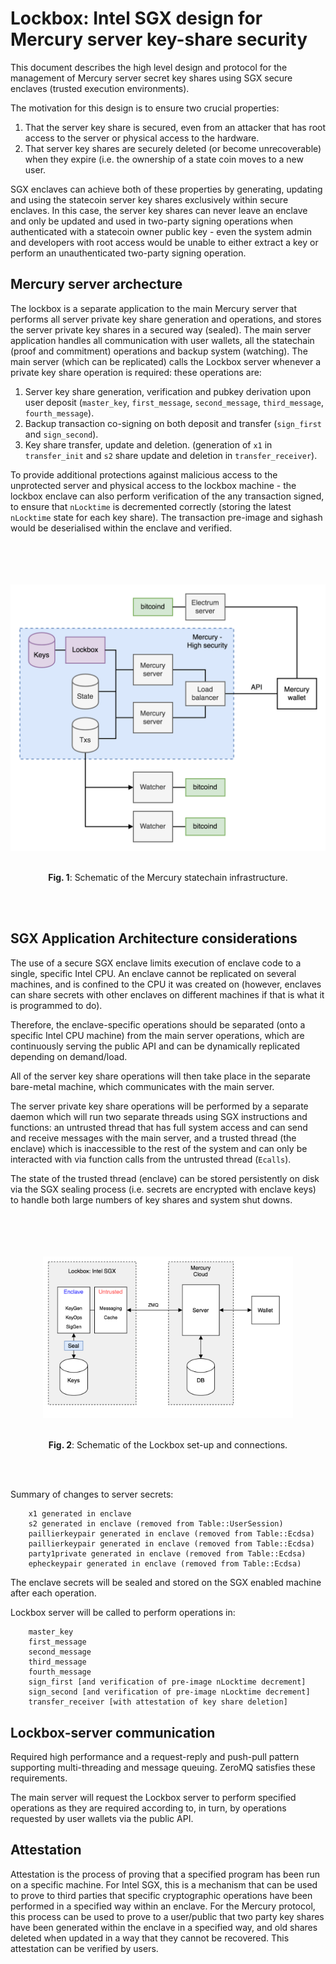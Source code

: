 # Lockbox: Intel SGX design for Mercury server key-share security

This document describes the high level design and protocol for the management of Mercury server secret key shares using SGX secure enclaves (trusted execution environments). 

The motivation for this design is to ensure two crucial properties: 

1. That the server key share is secured, even from an attacker that has root access to the server or physical access to the hardware. 
2. That server key shares are securely deleted (or become unrecoverable) when they expire (i.e. the ownership of a state coin moves to a new user. 

SGX enclaves can achieve both of these properties by generating, updating and using the statecoin server key shares exclusively within secure enclaves. In this case, the server key shares can never leave an enclave and only be updated and used in two-party signing operations when authenticated with a statecoin owner public key - even the system admin and developers with root access would be unable to either extract a key or perform an unauthenticated two-party signing operation. 

## Mercury server archecture

The lockbox is a separate application to the main Mercury server that performs all server private key share generation and operations, and stores the server private key shares in a secured way (sealed). The main server application handles all communication with user wallets, all the statechain (proof and commitment) operations and backup system (watching). The main server (which can be replicated) calls the Lockbox server whenever a private key share operation is required: these operations are:

1. Server key share generation, verification and pubkey derivation upon user deposit (`master_key`, `first_message`, `second_message`, `third_message`, `fourth_message`). 
2. Backup transaction co-signing on both deposit and transfer (`sign_first` and `sign_second`). 
3. Key share transfer, update and deletion. (generation of `x1` in `transfer_init` and `s2` share update and deletion in `transfer_receiver`). 

To provide additional protections against malicious access to the unprotected server and physical access to the lockbox machine - the lockbox enclave can also perform verification of the any transaction signed, to ensure that `nLocktime` is decremented correctly (storing the latest `nLocktime` state for each key share). The transaction pre-image and sighash would be deserialised within the enclave and verified. 

<br><br>
<p align="center">
<img src="images/fig1.png" align="middle" width="550" vspace="20">
</p>

<p align="center">
  <b>Fig. 1</b>: Schematic of the Mercury statechain infrastructure. 
</p>
<br><br>

## SGX Application Architecture considerations

The use of a secure SGX enclave limits execution of enclave code to a single, specific Intel CPU. An enclave cannot be replicated on several machines, and is confined to the CPU it was created on (however, enclaves can share secrets with other enclaves on different machines if that is what it is programmed to do). 

Therefore, the enclave-specific operations should be separated (onto a specific Intel CPU machine) from the main server operations, which are continuously serving the public API and can be dynamically replicated depending on demand/load. 

All of the server key share operations will then take place in the separate bare-metal machine, which communicates with the main server. 

The server private key share operations will be performed by a separate daemon which will run two separate threads using SGX instructions and functions: an untrusted thread that has full system access and can send and receive messages with the main server, and a trusted thread (the enclave) which is inaccessible to the rest of the system and can only be interacted with via function calls from the untrusted thread (`Ecalls`). 

The state of the trusted thread (enclave) can be stored persistently on disk via the SGX sealing process (i.e. secrets are encrypted with enclave keys) to handle both large numbers of key shares and system shut downs. 

<br><br>
<p align="center">
<img src="images/fig2.png" align="middle" width="400" vspace="20">
</p>

<p align="center">
  <b>Fig. 2</b>: Schematic of the Lockbox set-up and connections. 
</p>
<br><br>


Summary of changes to server secrets:

```
	x1 generated in enclave
	s2 generated in enclave (removed from Table::UserSession)
	paillierkeypair generated in enclave (removed from Table::Ecdsa)
	paillierkeypair generated in enclave (removed from Table::Ecdsa)
	party1private generated in enclave (removed from Table::Ecdsa)
	epheckeypair generated in enclave (removed from Table::Ecdsa)
```

The enclave secrets will be sealed and stored on the SGX enabled machine after each operation. 

Lockbox server will be called to perform operations in:

```
	master_key
	first_message
	second_message
	third_message
   	fourth_message
    sign_first [and verification of pre-image nLocktime decrement]
    sign_second [and verification of pre-image nLocktime decrement]
	transfer_receiver [with attestation of key share deletion]
```

## Lockbox-server communication

Required high performance and a request-reply and push-pull pattern supporting multi-threading and message queuing. ZeroMQ satisfies these requirements. 

The main server will request the Lockbox server to perform specified operations as they are required according to, in turn, by operations requested by user wallets via the public API. 

## Attestation

Attestation is the process of proving that a specified program has been run on a specific machine. For Intel SGX, this is a mechanism that can be used to prove to third parties that specific cryptographic operations have been performed in a specified way within an enclave. For the Mercury protocol, this process can be used to prove to a user/public that two party key shares have been generated within the enclave in a specified way, and old shares deleted when updated in a way that they cannot be recovered. This attestation can be verified by users. 

